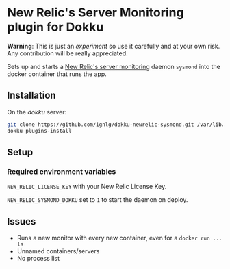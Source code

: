 # New Relic's Server Monitoring plugin for Dokku

**Warning**: This is just an _experiment_ so use it carefully and at your own risk. Any contribution will be really appreciated.

Sets up and starts a [New Relic's server monitoring](http://newrelic.com/server-monitoring) daemon `sysmond` into the docker container that runs the app.

## Installation

On the _dokku_ server:
```sh
git clone https://github.com/ignlg/dokku-newrelic-sysmond.git /var/lib/dokku/plugins/newrelic-sysmond
dokku plugins-install
```

## Setup
### Required environment variables

`NEW_RELIC_LICENSE_KEY` with your New Relic License Key.

`NEW_RELIC_SYSMOND_DOKKU` set to `1` to start the daemon on deploy.

## Issues
* Runs a new monitor with every new container, even for a `docker run ... ls`
* Unnamed containers/servers
* No process list